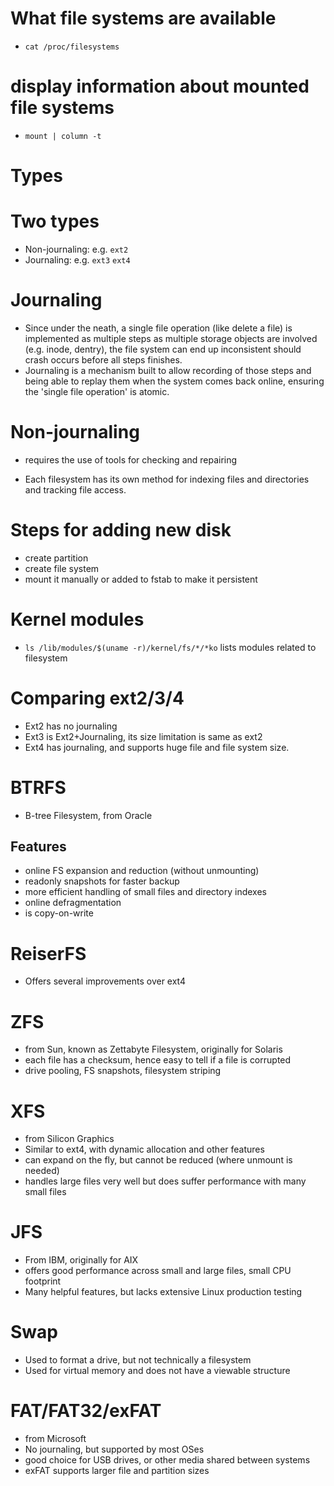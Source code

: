 # What file systems are available
* `cat /proc/filesystems`

# display information about mounted file systems
* `mount | column -t`

# Types
# Two types
  * Non-journaling: e.g. `ext2`
  * Journaling: e.g. `ext3` `ext4`
# Journaling
  * Since under the neath, a single file operation (like delete a file) is implemented as multiple steps as multiple storage objects are involved (e.g. inode, dentry), the file system can end up inconsistent should crash occurs before all steps finishes.
  * Journaling is a mechanism built to allow recording of those steps and being able to replay them when the system comes back online, ensuring the 'single file operation' is atomic.
# Non-journaling
  * requires the use of tools for checking and repairing

* Each filesystem has its own method for indexing files and directories and tracking file access.

# Steps for adding new disk
- create partition
- create file system
- mount it manually or added to fstab to make it persistent

# Kernel modules
- `ls /lib/modules/$(uname -r)/kernel/fs/*/*ko` lists modules related to filesystem

# Comparing ext2/3/4
- Ext2 has no journaling
- Ext3 is Ext2+Journaling, its size limitation is same as ext2
- Ext4 has journaling, and supports huge file and file system size.

# BTRFS
- B-tree Filesystem, from Oracle
## Features
- online FS expansion and reduction (without unmounting)
- readonly snapshots for faster backup
- more efficient handling of small files and directory indexes
- online defragmentation
- is copy-on-write

# ReiserFS
- Offers several improvements over ext4

# ZFS
- from Sun, known as Zettabyte Filesystem, originally for Solaris
- each file has a checksum, hence easy to tell if a file is corrupted
- drive pooling, FS snapshots, filesystem striping

# XFS
- from Silicon Graphics
- Similar to ext4, with dynamic allocation and other features
- can expand on the fly, but cannot be reduced (where unmount is needed)
- handles large files very well but does suffer performance with many small files

# JFS
- From IBM, originally for AIX
- offers good performance across small and large files, small CPU footprint
- Many helpful features, but lacks extensive Linux production testing

# Swap
- Used to format a drive, but not technically a filesystem
- Used for virtual memory and does not have a viewable structure

# FAT/FAT32/exFAT
- from Microsoft
- No journaling, but supported by most OSes
- good choice for USB drives, or other media shared between systems
- exFAT supports larger file and partition sizes
